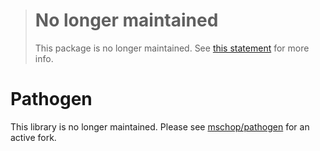 > # No longer maintained
>
> This package is no longer maintained. See [this statement] for more info.
>
> [this statement]: https://gist.github.com/ezzatron/713a548735febe3d76f8ca831bc895c0

# Pathogen

This library is no longer maintained. Please see [mschop/pathogen] for an active
fork.

[mschop/pathogen]: https://github.com/mschop/pathogen
